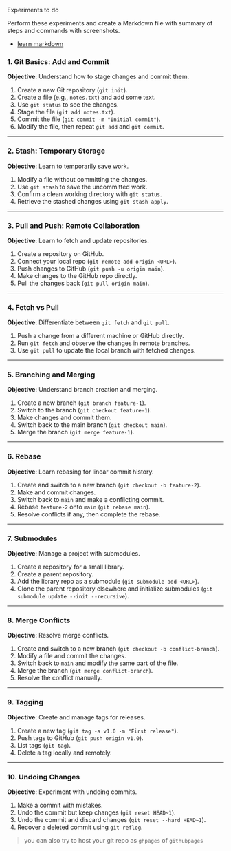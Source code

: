 Experiments to do

Perform these experiments and create a Markdown file with summary of steps and commands with screenshots.
- [learn markdown](https://www.markdowntutorial.com/)

### **1. Git Basics: Add and Commit**
**Objective**: Understand how to stage changes and commit them.  
1. Create a new Git repository (`git init`).  
2. Create a file (e.g., `notes.txt`) and add some text.  
3. Use `git status` to see the changes.  
4. Stage the file (`git add notes.txt`).  
5. Commit the file (`git commit -m "Initial commit"`).  
6. Modify the file, then repeat `git add` and `git commit`.

---

### **2. Stash: Temporary Storage**
**Objective**: Learn to temporarily save work.  
1. Modify a file without committing the changes.  
2. Use `git stash` to save the uncommitted work.  
3. Confirm a clean working directory with `git status`.  
4. Retrieve the stashed changes using `git stash apply`.

---

### **3. Pull and Push: Remote Collaboration**
**Objective**: Learn to fetch and update repositories.  
1. Create a repository on GitHub.  
2. Connect your local repo (`git remote add origin <URL>`).  
3. Push changes to GitHub (`git push -u origin main`).  
4. Make changes to the GitHub repo directly.  
5. Pull the changes back (`git pull origin main`).

---

### **4. Fetch vs Pull**
**Objective**: Differentiate between `git fetch` and `git pull`.  
1. Push a change from a different machine or GitHub directly.  
2. Run `git fetch` and observe the changes in remote branches.  
3. Use `git pull` to update the local branch with fetched changes.

---

### **5. Branching and Merging**
**Objective**: Understand branch creation and merging.  
1. Create a new branch (`git branch feature-1`).  
2. Switch to the branch (`git checkout feature-1`).  
3. Make changes and commit them.  
4. Switch back to the main branch (`git checkout main`).  
5. Merge the branch (`git merge feature-1`).  

---

### **6. Rebase**
**Objective**: Learn rebasing for linear commit history.  
1. Create and switch to a new branch (`git checkout -b feature-2`).  
2. Make and commit changes.  
3. Switch back to `main` and make a conflicting commit.  
4. Rebase `feature-2` onto `main` (`git rebase main`).  
5. Resolve conflicts if any, then complete the rebase.

---

### **7. Submodules**
**Objective**: Manage a project with submodules.  
1. Create a repository for a small library.  
2. Create a parent repository.  
3. Add the library repo as a submodule (`git submodule add <URL>`).  
4. Clone the parent repository elsewhere and initialize submodules (`git submodule update --init --recursive`).

---

### **8. Merge Conflicts**
**Objective**: Resolve merge conflicts.  
1. Create and switch to a new branch (`git checkout -b conflict-branch`).  
2. Modify a file and commit the changes.  
3. Switch back to `main` and modify the same part of the file.  
4. Merge the branch (`git merge conflict-branch`).  
5. Resolve the conflict manually.

---

### **9. Tagging**
**Objective**: Create and manage tags for releases.  
1. Create a new tag (`git tag -a v1.0 -m "First release"`).  
2. Push tags to GitHub (`git push origin v1.0`).  
3. List tags (`git tag`).  
4. Delete a tag locally and remotely.

---

### **10. Undoing Changes**
**Objective**: Experiment with undoing commits.  
1. Make a commit with mistakes.  
2. Undo the commit but keep changes (`git reset HEAD~1`).  
3. Undo the commit and discard changes (`git reset --hard HEAD~1`).  
4. Recover a deleted commit using `git reflog`.

> you can also try to host your git repo as `ghpages` of `githubpages`